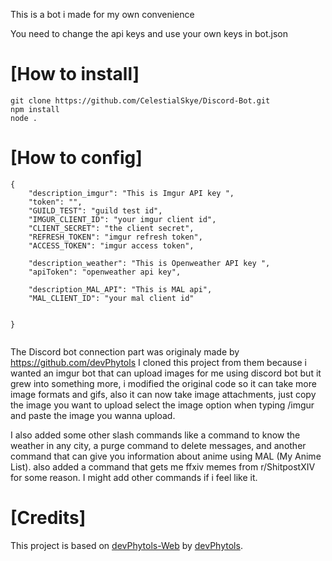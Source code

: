 This is a bot i made for my own convenience

You need to change the api keys and use your own keys in bot.json 

# [How to install]
```
git clone https://github.com/CelestialSkye/Discord-Bot.git
npm install
node .
```

# [How to config] 
```
{
    "description_imgur": "This is Imgur API key ",
    "token": "",
    "GUILD_TEST": "guild test id",
    "IMGUR_CLIENT_ID": "your imgur client id",
    "CLIENT_SECRET": "the client secret",
    "REFRESH_TOKEN": "imgur refresh token",
    "ACCESS_TOKEN": "imgur access token",

    "description_weather": "This is Openweather API key ",
    "apiToken": "openweather api key",

    "description_MAL_API": "This is MAL api",
    "MAL_CLIENT_ID": "your mal client id"


}


```


The Discord bot connection part was originaly made by https://github.com/devPhytols
I cloned this project from them because i wanted an imgur bot that can upload images for me using discord bot
but it grew into something more, i modified the original code so it can take more image formats and gifs, also it can now take image attachments, just copy the image you want to upload select the image option when typing /imgur and paste the image you wanna upload.


I also added some other slash commands like a command to know the weather in any city, a purge command to delete messages, and another command that can give you information about anime using MAL (My Anime List).
also added a command that gets me ffxiv memes from r/ShitpostXIV for some reason.
I might add other commands if i feel like it.

# [Credits]
This project is based on [devPhytols-Web](https://github.com/devPhytols/UpImgur-Bot-Discord) by [devPhytols](https://github.com/devPhytols).
